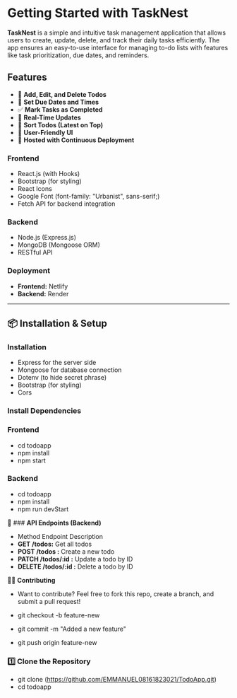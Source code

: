 # Getting Started with TaskNest

**TaskNest** is a simple and intuitive task management application that allows users to create, update, delete, and track their daily tasks efficiently. The app ensures an easy-to-use interface for managing to-do lists with features like task prioritization, due dates, and reminders.

## Features

- 📝 **Add, Edit, and Delete Todos**
- 📆 **Set Due Dates and Times**
- ✅ **Mark Tasks as Completed**
- 🔄 **Real-Time Updates**
- 📌 **Sort Todos (Latest on Top)**
- 🎨 **User-Friendly UI**
- 📡 **Hosted with Continuous Deployment**

### **Frontend**
- React.js (with Hooks)
- Bootstrap (for styling)
- React Icons
- Google Font (font-family: "Urbanist", sans-serif;)
- Fetch API for backend integration

### **Backend**
- Node.js (Express.js)
- MongoDB (Mongoose ORM)
- RESTful API

### **Deployment**
- **Frontend:** Netlify 
- **Backend:** Render

---

## 📦 Installation & Setup

### **Installation**
- Express for the server side
- Mongoose for database connection
- Dotenv (to hide secret phrase)
- Bootstrap (for styling)
- Cors


### **Install Dependencies**

### **Frontend**
- cd todoapp
- npm install
- npm start

### **Backend**
- cd todoapp
- npm install
- npm run devStart

🔗 ### **API Endpoints (Backend)**
- Method	Endpoint	Description
- **GET	/todos:**	Get all todos
- **POST	/todos :**	Create a new todo
- **PATCH	/todos/:id :**	Update a todo by ID
- **DELETE	/todos/:id :**	Delete a todo by ID

👨‍💻 **Contributing**
- Want to contribute? Feel free to fork this repo, create a branch, and submit a pull request!

- git checkout -b feature-new
- git commit -m "Added a new feature"
- git push origin feature-new


### 1️⃣ Clone the Repository

- git clone (https://github.com/EMMANUEL08161823021/TodoApp.git)
- cd todoapp





